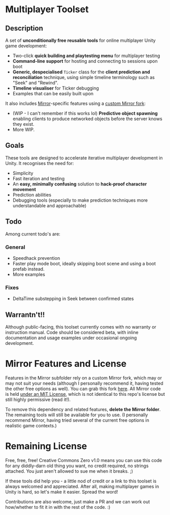 # Multiplayer Toolset
## Description
A set of **unconditionally free reusable tools** for online multiplayer Unity game development:

* Two-click **quick building and playtesting menu** for multiplayer testing
* **Command-line support** for hosting and connecting to sessions upon boot
* **Generic, despecialised** `Ticker` class for the **client prediction and reconciliation** technique, using simple timeline terminology such as "Seek" and "Rewind".
* **Timeline visualiser** for Ticker debugging
* Examples that can be easily built upon

It also includes [Mirror](https://github.com/vis2k/Mirror)-specific features using a [custom Mirror fork](https://github.com/LXShades/Mirror):
* (WIP - I can't remember if this works lol) **Predictive object spawning** enabling clients to produce networked objects before the server knows they exist.
* More WIP.

## Goals
These tools are designed to accelerate iterative multiplayer development in Unity. It recognises the need for:

* Simplicity
* Fast iteration and testing
* An **easy, minimally confusing** solution to **hack-proof character movement**
* Prediction abilities
* Debugging tools (especially to make prediction techniques more understandable and approachable)

## Todo
Among current todo's are:

### General
* Speedhack prevention
* Faster play mode boot, ideally skipping boot scene and using a boot prefab instead.
* More examples

### Fixes
* DeltaTime substepping in Seek between confirmed states

## Warrantn't!!
Although public-facing, this toolset currently comes with no warranty or instruction manual. Code should be considered beta, with inline documentation and usage examples under occasional ongoing development.

# Mirror Features and License
Features in the Mirror subfolder rely on a custom Mirror fork, which may or may not suit your needs (although I personally recommend it, having tested the other free options as well). You can grab this fork [here](https://github.com/LXShades/Mirror). All Mirror code is held [under an MIT License](https://github.com/LXShades/Mirror/blob/master/LICENSE), which is not identical to this repo's license but still highly permissive (read it!).

To remove this dependency and related features, **delete the Mirror folder**. The remaining tools will still be available for you to use. 
(I personally recommend Mirror, having tried several of the current free options in realistic game contexts.)

# Remaining License
Free, free, free! Creative Commons Zero v1.0 means you can use this code for any diddly-darn old thing you want, no credit required, no strings attached. You just aren't allowed to sue me when it breaks. ;)

If these tools did help you - a little nod of credit or a link to this toolset is always welcomed and appreciated. After all, making multiplayer games in Unity is hard, so let's make it easier. Spread the word!

Contributions are also welcome, just make a PR and we can work out how/whether to fit it in with the rest of the code. :)